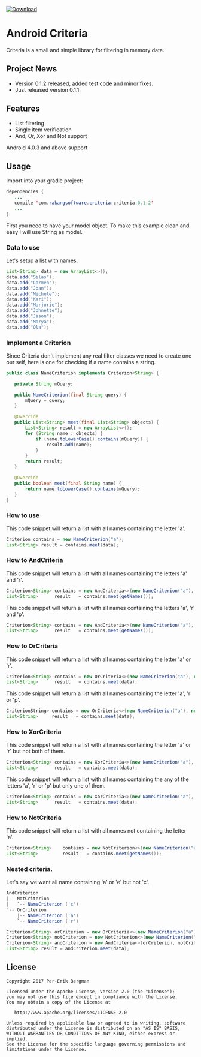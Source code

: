 [ ![Download](https://api.bintray.com/packages/pererikbergman/maven/criteria/images/download.svg) ](https://bintray.com/pererikbergman/maven/criteria/_latestVersion)

# Android Criteria 
Criteria is a small and simple library for filtering in memory data.

## Project News 
 * Version 0.1.2 released, added test code and minor fixes.
 * Just released version 0.1.1.

## Features
 * List filtering
 * Single item verification
 * And, Or, Xor and Not support

Android 4.0.3 and above support

## Usage
Import into your gradle project:
 ``` java
dependencies {
    ...
    compile 'com.rakangsoftware.criteria:criteria:0.1.2'
    ...
}
```
First you need to have your model object. To make this example clean and easy I will use String as model. 

### Data to use
Let's setup a list with names.
 ``` java
 List<String> data = new ArrayList<>();
 data.add("Silas");
 data.add("Carmen");
 data.add("Joan");
 data.add("Michele");
 data.add("Kari");
 data.add("Marjorie");
 data.add("Johnette");
 data.add("Jason");
 data.add("Marya");
 data.add("Ola");
```

### Implement a Criterion
Since Criteria don't implement any real filter classes we need to create one our self, here is one for checking if a name contains a string.
 ``` java
public class NameCriterion implements Criterion<String> {

    private String mQuery;

    public NameCriterion(final String query) {
        mQuery = query;
    }

    @Override
    public List<String> meet(final List<String> objects) {
        List<String> result = new ArrayList<>();
        for (String name : objects) {
            if (name.toLowerCase().contains(mQuery)) {
                result.add(name);
            }
        }
        return result;
    }

    @Override
    public boolean meet(final String name) {
        return name.toLowerCase().contains(mQuery);
    }
}
```

### How to use
This code snippet will return a list with all names containing the letter 'a'.
``` java
Criterion contains = new NameCriterion("a");
List<String> result = contains.meet(data);
```

### How to AndCriteria
This code snippet will return a list with all names containing the letters 'a' and 'r'.
``` java
Criterion<String> contains = new AndCriteria<>(new NameCriterion("a"), new NameCriterion("r"));
List<String>      result   = contains.meet(getNames());
```         

This code snippet will return a list with all names containing the letters 'a', 'r' and 'p'.
``` java
Criterion<String> contains = new AndCriteria<>(new NameCriterion("a"), new NameCriterion("r"), new NameCriterion("p"));
List<String>      result   = contains.meet(getNames());
```         

### How to OrCriteria
This code snippet will return a list with all names containing the letter 'a' or 'r'.
``` java
Criterion<String> contains = new OrCriteria<>(new NameCriterion("a"), new NameCriterion("r"));
List<String>      result   = contains.meet(data);
```         

This code snippet will return a list with all names containing the letter 'a', 'r' or 'p'.
``` java
CriterionString> contains = new OrCriteria<>(new NameCriterion("a"), new NameCriterion("r"), new NameCriterion("p"));
List<String>     result   = contains.meet(data);
```         

### How to XorCriteria
This code snippet will return a list with all names containing the letter 'a' or 'r' but not both of them.
``` java
Criterion<String> contains = new XorCriteria<>(new NameCriterion("a"), new NameCriterion("r"));
List<String>      result   = contains.meet(data);
```         

This code snippet will return a list with all names containing the any of the letters 'a', 'r' or 'p' but only one of them.
``` java
Criterion<String> contains = new XorCriteria<>(new NameCriterion("a"), new NameCriterion("r"), new NameCriterion("p"));
List<String>      result   = contains.meet(data);
```     

### How to NotCriteria
This code snippet will return a list with all names not containing the letter 'a'.
``` java
Criterion<String>    contains = new NotCriterion<>(new NameCriterion("a"));
List<String>         result   = contains.meet(getNames());
``` 

### Nested criteria.
Let's say we want all name containing 'a' or 'e' but not 'c'.

``` java
AndCriterion
|-- NotCriterion
|	`-- NameCriterion ('c')
`-- OrCriterion
 	|-- NameCriterion ('a')
 	`-- NameCriterion ('r')
```

``` java
Criterion<String> orCriterion = new OrCriteria<>(new NameCriterion("a"), new NameCriterion("r"));
Criterion<String> notCriterion = new NotCriterion<>(new NameCriterion("c"));
Criterion<String> andCriterion = new AndCriteria<>(orCriterion, notCriterion);
List<String> result = andCriterion.meet(data);
```

## License

    Copyright 2017 Per-Erik Bergman

    Licensed under the Apache License, Version 2.0 (the "License");
    you may not use this file except in compliance with the License.
    You may obtain a copy of the License at

       http://www.apache.org/licenses/LICENSE-2.0

    Unless required by applicable law or agreed to in writing, software
    distributed under the License is distributed on an "AS IS" BASIS,
    WITHOUT WARRANTIES OR CONDITIONS OF ANY KIND, either express or implied.
    See the License for the specific language governing permissions and
    limitations under the License.
